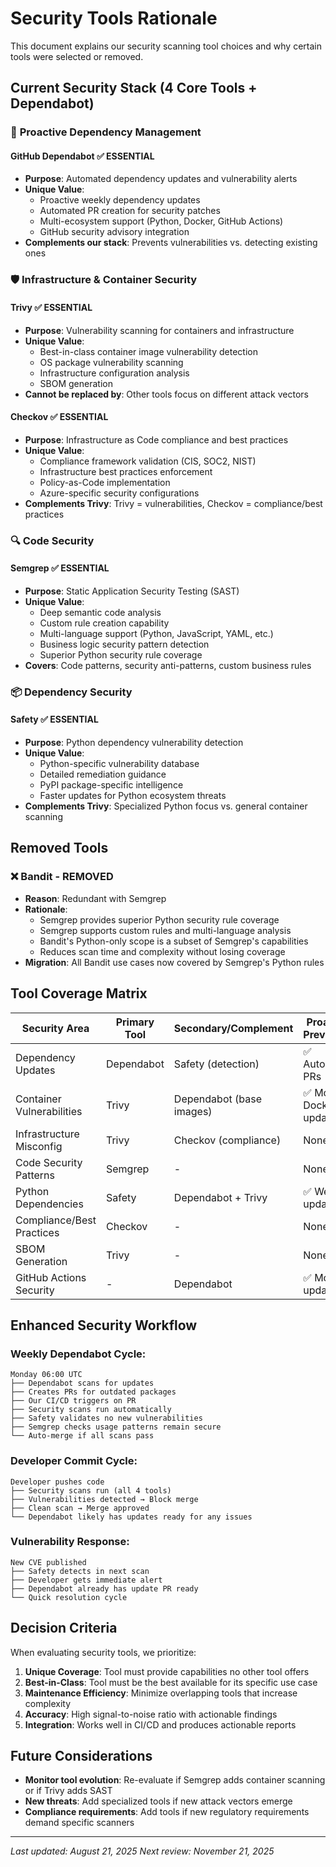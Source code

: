 # Security Tools Rationale

This document explains our security scanning tool choices and why certain tools were selected or removed.

## Current Security Stack (4 Core Tools + Dependabot)

### 🔄 **Proactive Dependency Management**

#### **GitHub Dependabot** ✅ ESSENTIAL
- **Purpose**: Automated dependency updates and vulnerability alerts
- **Unique Value**:
  - Proactive weekly dependency updates
  - Automated PR creation for security patches
  - Multi-ecosystem support (Python, Docker, GitHub Actions)
  - GitHub security advisory integration
- **Complements our stack**: Prevents vulnerabilities vs. detecting existing ones

### 🛡️ **Infrastructure & Container Security**

#### **Trivy** ✅ ESSENTIAL
- **Purpose**: Vulnerability scanning for containers and infrastructure
- **Unique Value**: 
  - Best-in-class container image vulnerability detection
  - OS package vulnerability scanning
  - Infrastructure configuration analysis
  - SBOM generation
- **Cannot be replaced by**: Other tools focus on different attack vectors

#### **Checkov** ✅ ESSENTIAL  
- **Purpose**: Infrastructure as Code compliance and best practices
- **Unique Value**:
  - Compliance framework validation (CIS, SOC2, NIST)
  - Infrastructure best practices enforcement
  - Policy-as-Code implementation
  - Azure-specific security configurations
- **Complements Trivy**: Trivy = vulnerabilities, Checkov = compliance/best practices

### 🔍 **Code Security**

#### **Semgrep** ✅ ESSENTIAL
- **Purpose**: Static Application Security Testing (SAST)
- **Unique Value**:
  - Deep semantic code analysis
  - Custom rule creation capability
  - Multi-language support (Python, JavaScript, YAML, etc.)
  - Business logic security pattern detection
  - Superior Python security rule coverage
- **Covers**: Code patterns, security anti-patterns, custom business rules

### 📦 **Dependency Security**

#### **Safety** ✅ ESSENTIAL
- **Purpose**: Python dependency vulnerability detection
- **Unique Value**:
  - Python-specific vulnerability database
  - Detailed remediation guidance
  - PyPI package-specific intelligence
  - Faster updates for Python ecosystem threats
- **Complements Trivy**: Specialized Python focus vs. general container scanning

## Removed Tools

### ❌ **Bandit** - REMOVED
- **Reason**: Redundant with Semgrep
- **Rationale**:
  - Semgrep provides superior Python security rule coverage
  - Semgrep supports custom rules and multi-language analysis
  - Bandit's Python-only scope is a subset of Semgrep's capabilities
  - Reduces scan time and complexity without losing coverage
- **Migration**: All Bandit use cases now covered by Semgrep's Python rules

## Tool Coverage Matrix

| Security Area | Primary Tool | Secondary/Complement | Proactive Prevention |
|---------------|--------------|---------------------|---------------------|
| Dependency Updates | Dependabot | Safety (detection) | ✅ Automated PRs |
| Container Vulnerabilities | Trivy | Dependabot (base images) | ✅ Monthly Docker updates |
| Infrastructure Misconfig | Trivy | Checkov (compliance) | None |
| Code Security Patterns | Semgrep | - | None |
| Python Dependencies | Safety | Dependabot + Trivy | ✅ Weekly updates |
| Compliance/Best Practices | Checkov | - | None |
| SBOM Generation | Trivy | - | None |
| GitHub Actions Security | - | Dependabot | ✅ Monthly updates |

## Enhanced Security Workflow

### **Weekly Dependabot Cycle:**
```
Monday 06:00 UTC
├── Dependabot scans for updates
├── Creates PRs for outdated packages  
├── Our CI/CD triggers on PR
├── Security scans run automatically
├── Safety validates no new vulnerabilities
├── Semgrep checks usage patterns remain secure
└── Auto-merge if all scans pass
```

### **Developer Commit Cycle:**
```
Developer pushes code
├── Security scans run (all 4 tools)
├── Vulnerabilities detected → Block merge
├── Clean scan → Merge approved
└── Dependabot likely has updates ready for any issues
```

### **Vulnerability Response:**
```
New CVE published
├── Safety detects in next scan
├── Developer gets immediate alert
├── Dependabot already has update PR ready
└── Quick resolution cycle
```

## Decision Criteria

When evaluating security tools, we prioritize:

1. **Unique Coverage**: Tool must provide capabilities no other tool offers
2. **Best-in-Class**: Tool must be the best available for its specific use case
3. **Maintenance Efficiency**: Minimize overlapping tools that increase complexity
4. **Accuracy**: High signal-to-noise ratio with actionable findings
5. **Integration**: Works well in CI/CD and produces actionable reports

## Future Considerations

- **Monitor tool evolution**: Re-evaluate if Semgrep adds container scanning or if Trivy adds SAST
- **New threats**: Add specialized tools if new attack vectors emerge
- **Compliance requirements**: Add tools if new regulatory requirements demand specific scanners

---
*Last updated: August 21, 2025*
*Next review: November 21, 2025*
